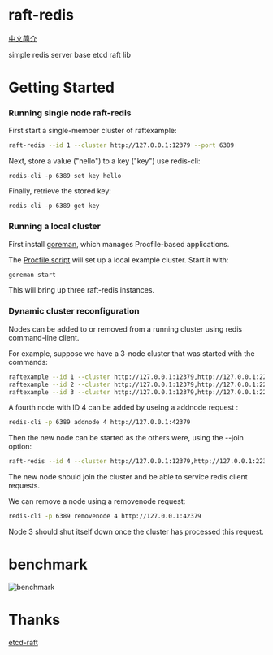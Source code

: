 # raft-redis

[中文简介](https://github.com/widaT/raft-redis/tree/master/doc)

simple redis server base etcd raft lib

# Getting Started
### Running single node raft-redis

First start a single-member cluster of raftexample:

```sh
raft-redis --id 1 --cluster http://127.0.0.1:12379 --port 6389
```

Next, store a value ("hello") to a key ("key") use redis-cli:

```
redis-cli -p 6389 set key hello
```

Finally, retrieve the stored key:

```
redis-cli -p 6389 get key
```

### Running a local cluster

First install [goreman](https://github.com/mattn/goreman), which manages Procfile-based applications.

The [Procfile script](./Procfile) will set up a local example cluster. Start it with:

```sh
goreman start
```

This will bring up three raft-redis instances.

### Dynamic cluster reconfiguration

Nodes can be added to or removed from a running cluster using redis command-line client.

For example, suppose we have a 3-node cluster that was started with the commands:
```sh
raftexample --id 1 --cluster http://127.0.0.1:12379,http://127.0.0.1:22379,http://127.0.0.1:32379 --port 6389
raftexample --id 2 --cluster http://127.0.0.1:12379,http://127.0.0.1:22379,http://127.0.0.1:32379 --port 6399
raftexample --id 3 --cluster http://127.0.0.1:12379,http://127.0.0.1:22379,http://127.0.0.1:32379 --port 6169
```

A fourth node with ID 4 can be added by useing a addnode request :
```sh
redis-cli -p 6389 addnode 4 http://127.0.0.1:42379
```

Then the new node can be started as the others were, using the --join option:
```sh
raft-redis --id 4 --cluster http://127.0.0.1:12379,http://127.0.0.1:22379,http://127.0.0.1:32379,http://127.0.0.1:42379 --port 6059 --join
```

The new node should join the cluster and be able to service redis client requests.

We can remove a node using a removenode request:
```sh
redis-cli -p 6389 removenode 4 http://127.0.0.1:42379
```

Node 3 should shut itself down once the cluster has processed this request.

# benchmark

![benchmark](https://raw.githubusercontent.com/widaT/raft-redis/master/doc/benchmark.png)

# Thanks

[etcd-raft](https://github.com/coreos/etcd/tree/master/raft)